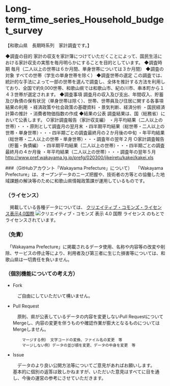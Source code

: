 # Long-term_time_series_Household_budget_survey
【和歌山県　長期時系列　家計調査です。】

◆調査の目的
 家計の収支を家計簿につけていただくことによって、国民生活における家計収支の実態を毎月明らかにすることを目的としています。 
◆調査時期
 毎月（二人以上の世帯は６か月間、単身世帯については３か月間） 
◆調査の対象
 すべての世帯（学生の単身世帯を除く） 
◆調査世帯の選定
 この調査では、統計的な手法によって一部の世帯を選んで調査し、全体を推計する方法を利用しており、全国で約9,000世帯、和歌山県では和歌山市、紀の川市、串本町から１４３世帯が選定されます。 
◆調査事項
 調査月の収入及び支出、年間収入、貯蓄及び負債の保有状況（単身世帯は除く）、世帯、世帯員及び住居に関する各事項 
結果の利用 ・経済政策や社会政策の基礎資料
・景気判断、経済分析
・国民経済計算の推計
・消費者物価指数の作成 
◆結果の公表
 調査結果は、国（総務省）において公表します。
○家計調査報告（家計収支編）
・月平均結果（二人以上の世帯）・・・原則として調査月の翌月末
・四半期平均結果（総世帯・二人以上の世帯・単身世帯）・・・四半期ごとの調査最終月の２か月後の中旬
・年平均結果（総世帯・二人以上の世帯・単身世帯）・・・調査年の翌年２月
○家計調査報告（貯蓄・負債編）
・四半期平均結果（二人以上の世帯）・・・四半期ごとの調査最終月の４か月後
・年平均結果（二人以上の世帯）・・・調査年の翌年５月 
http://www.pref.wakayama.lg.jp/prefg/020300/jikeiretu/kakei/kakei.xls

###（GitHubアカウント「Wakayama Prefecture」について）
　「Wakayama Prefecture」は、オープンデータのニーズ把握や、技術者の方等との協働した地域課題の解決等のために和歌山県情報政策課が運用しているものです。

### （ライセンス）

　掲載している各種データについては、
[クリエイティブ・コモンズ・ライセンス表示4.0国際](https://creativecommons.org/licenses/by/4.0/deed.ja)
![クリエイティブ・コモンズ 表示 4.0 国際 ライセンス](https://licensebuttons.net/l/by/4.0/88x31.png)
のもとでライセンスされています。

### （免責）

　「Wakayama Prefecture」に掲載されるデータ使用、名称や内容等の改変や削除、サービスの停止等により、利用者及び第三者に生じた損害等については、和歌山県は一切責任を負いません。

### （個別機能についての考え方）

- Fork

    　ご自由にしていただいて構いません。

- Pull Request

    　原則、県が公表しているデータの内容を変更しないPull RequestについてMergeし、内容の変更を伴うものや確認作業が膨大となるものについてはMergeしません。

          マージする例）　文字コードの変換、ファイル名の変更　等
          マージしない例）データの並び順を変更、データの中身を変更　等

- Issue

    　データのより良い公開方法等についてご意見があればお願いします。<br />
    基本的に個別の返答は致しかねますが、いただいた意見はすべてに目を通し、今後の運営の参考にさせていただきます。
